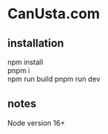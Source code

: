 # CanUsta.com  

## installation  

npm install  
pnpm i  
npm run build
pnpm run dev  

## notes  

Node version 16+  